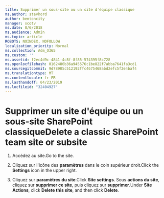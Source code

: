 ```yaml
---
title: Supprimer un sous-site ou un site d'équipe classique
ms.author: stevhord
author: bentoncity
manager: scotv
ms.date: 8/6/2018
ms.audience: Admin
ms.topic: article
ROBOTS: NOINDEX, NOFOLLOW
localization_priority: Normal
ms.collection: Adm_O365
ms.custom: ''
ms.assetid: f2ec4d9c-4841-4c8f-8f85-574395f8c728
ms.openlocfilehash: 0162486b36a945576c1be822f7abba7641fa3cd1
ms.sourcegitcommit: 9d78905c512192ffc4675468abd2efc5f2e4baf4
ms.translationtype: MT
ms.contentlocale: fr-FR
ms.lasthandoff: 04/23/2019
ms.locfileid: "32404927"
---
```

# <a name="delete-a-classic-sharepoint-team-site-or-subsite"></a><span data-ttu-id="98299-102">Supprimer un site d'équipe ou un sous-site SharePoint classique</span><span class="sxs-lookup"><span data-stu-id="98299-102">Delete a classic SharePoint team site or subsite</span></span>

1. <span data-ttu-id="98299-103">Accédez au site.</span><span class="sxs-lookup"><span data-stu-id="98299-103">Go to the site.</span></span>
    
2. <span data-ttu-id="98299-104">Cliquez sur l'icône des **paramètres** dans le coin supérieur droit.</span><span class="sxs-lookup"><span data-stu-id="98299-104">Click the **Settings** icon in the upper right.</span></span> 
    
3. <span data-ttu-id="98299-105">Cliquez sur **paramètres du site**.</span><span class="sxs-lookup"><span data-stu-id="98299-105">Click **Site settings**.</span></span> <span data-ttu-id="98299-106">Sous **actions du site**, cliquez sur **supprimer ce site**, puis cliquez sur **supprimer**.</span><span class="sxs-lookup"><span data-stu-id="98299-106">Under **Site Actions**, click **Delete this site**, and then click **Delete**.</span></span>
    

